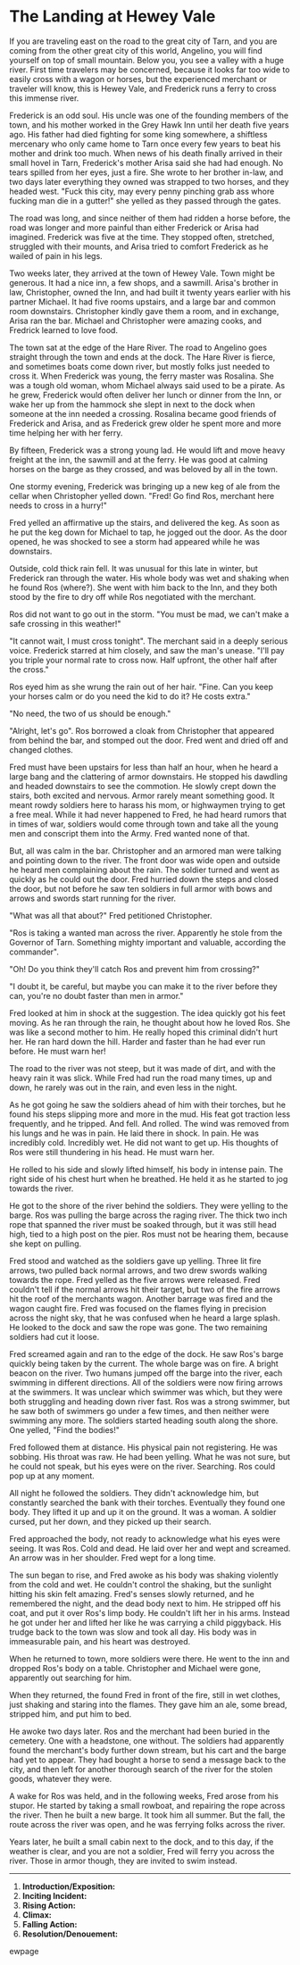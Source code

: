# The Landing at Hewey Vale

If you are traveling east on the road to the great city of Tarn, and you are coming from the other great city of this world, Angelino, you will find yourself on top of small mountain. Below you, you see a valley with a huge river. First time travelers may be concerned, because it looks far too wide to easily cross with a wagon or horses, but the experienced merchant or traveler will know, this is Hewey Vale, and Frederick runs a ferry to cross this immense river.

Frederick is an odd soul. His uncle was one of the founding members of the town, and his mother worked in the Grey Hawk Inn until her death five years ago. His father had died fighting for some king somewhere, a shiftless mercenary who only came home to Tarn once every few years to beat his mother and drink too much. When news of his death finally arrived in their small hovel in Tarn, Frederick's mother Arisa said she had had enough. No tears spilled from her eyes, just a fire. She wrote to her brother in-law, and two days later everything they owned was strapped to two horses, and they headed west. "Fuck this city, may every penny pinching grab ass whore fucking man die in a gutter!" she yelled as they passed through the gates.

The road was long, and since neither of them had ridden a horse before, the road was longer and more painful than either Frederick or Arisa had imagined. Frederick was five at the time. They stopped often, stretched, struggled with their mounts, and Arisa tried to comfort Frederick as he wailed of pain in his legs.

Two weeks later, they arrived at the town of Hewey Vale. Town might be generous. It had a nice inn, a few shops, and a sawmill. Arisa's brother in law, Christopher, owned the Inn, and had built it twenty years earlier with his partner Michael. It had five rooms upstairs, and a large bar and common room downstairs. Christopher kindly gave them a room, and in exchange, Arisa ran the bar. Michael and Christopher were amazing cooks, and Fredrick learned to love food.

The town sat at the edge of the Hare River. The road to Angelino goes straight through the town and ends at the dock. The Hare River is fierce, and sometimes boats come down river, but mostly folks just needed to cross it. When Frederick was young, the ferry master was Rosalina. She was a tough old woman, whom Michael always said used to be a pirate. As he grew, Frederick would often deliver her lunch or dinner from the Inn, or wake her up from the hammock she slept in next to the dock when someone at the inn needed a crossing. Rosalina became good friends of Frederick and Arisa, and as Frederick grew older he spent more and more time helping her with her ferry.

By fifteen, Frederick was a strong young lad. He would lift and move heavy freight at the inn, the sawmill and at the ferry. He was good at calming horses on the barge as they crossed, and was beloved by all in the town.

One stormy evening, Frederick was bringing up a new keg of ale from the cellar when Christopher yelled down. "Fred! Go find Ros, merchant here needs to cross in a hurry!"

Fred yelled an affirmative up the stairs, and delivered the keg. As soon as he put the keg down for Michael to tap, he jogged out the door. As the door opened, he was shocked to see a storm had appeared while he was downstairs.

Outside, cold thick rain fell. It was unusual for this late in winter, but Frederick ran through the water. His whole body was wet and shaking when he found Ros (where?). She went with him back to the Inn, and they both stood by the fire to dry off while Ros negotiated with the merchant. 

Ros did not want to go out in the storm. "You must be mad, we can't make a safe crossing in this weather!" 

"It cannot wait, I must cross tonight". The merchant said in a deeply serious voice. Frederick starred at him closely, and saw the man's unease. "I'll pay you triple your normal rate to cross now. Half upfront, the other half after the cross."

Ros eyed him as she wrung the rain out of her hair. "Fine. Can you keep your horses calm or do you need the kid to do it? He costs extra."

"No need, the two of us should be enough."

"Alright, let's go". Ros borrowed a cloak from Christopher that appeared from behind the bar, and stomped out the door. Fred went and dried off and changed clothes.

Fred must have been upstairs for less than half an hour, when he heard a large bang and the clattering of armor downstairs. He stopped his dawdling and headed downstairs to see the commotion. He slowly crept down the stairs, both excited and nervous. Armor rarely meant something good. It meant rowdy soldiers here to harass his mom, or highwaymen trying to get a free meal. While it had never happened to Fred, he had heard rumors that in times of war, soldiers would come through town and take all the young men and conscript them into the Army. Fred wanted none of that.

But, all was calm in the bar. Christopher and an armored man were talking and pointing down to the river. The front door was wide open and outside he heard men complaining about the rain. The soldier turned and went as quickly as he could out the door. Fred hurried down the steps and closed the door, but not before he saw ten soldiers in full armor with bows and arrows and swords start running for the river.

"What was all that about?" Fred petitioned Christopher.

"Ros is taking a wanted man across the river. Apparently he stole from the Governor of Tarn. Something mighty important and valuable, according the commander". 

"Oh! Do you think they'll catch Ros and prevent him from crossing?"

"I doubt it, be careful, but maybe you can make it to the river before they can, you're no doubt faster than men in armor."

Fred looked at him in shock at the suggestion. The idea quickly got his feet moving. As he ran through the rain, he thought about how he loved Ros. She was like a second mother to him. He really hoped this criminal didn't hurt her. He ran hard down the hill. Harder and faster than he had ever run before. He must warn her!

The road to the river was not steep, but it was made of dirt, and with the heavy rain it was slick. While Fred had run the road many times, up and down, he rarely was out in the rain, and even less in the night.

As he got going he saw the soldiers ahead of him with their torches, but he found his steps slipping more and more in the mud. His feat got traction less frequently, and he tripped. And fell. And rolled. The wind was removed from his lungs and he was in pain. He laid there in shock. In pain. He was incredibly cold. Incredibly wet. He did not want to get up. His thoughts of Ros  were still thundering in his head. He must warn her.

He rolled to his side and slowly lifted himself, his body in intense pain. The right side of his chest hurt when he breathed. He held it as he started to jog towards the river.

He got to the shore of the river behind the soldiers. They were yelling to the barge. Ros was pulling the barge across the raging river. The thick two inch rope that spanned the river must be soaked through, but it was still head high, tied to a high post on the pier. Ros must not be hearing them, because she kept on pulling. 

Fred stood and watched as the soldiers gave up yelling. Three lit fire arrows, two pulled back normal arrows, and two drew swords walking towards the rope. Fred yelled as the five arrows were released. Fred couldn't tell if the normal arrows hit their target, but two of the fire arrows hit the roof of the merchants wagon. Another barrage was fired and the wagon caught fire. Fred was focused on the flames flying in precision across the night sky, that he was confused when he heard a large splash. He looked to the dock and saw the rope was gone. The two remaining soldiers had cut it loose.

Fred screamed again and ran to the edge of the dock. He saw Ros's barge quickly being taken by the current. The whole barge was on fire. A bright beacon on the river. Two humans jumped off the barge into the river, each swimming in different directions. All of the soldiers were now firing arrows at the swimmers. It was unclear which swimmer was which, but they were both struggling and heading down river fast. Ros was a strong swimmer, but he saw both of swimmers go under a few times, and then neither were swimming any more. The soldiers started heading south along the shore. One yelled, "Find the bodies!"

Fred followed them at distance. His physical pain not registering. He was sobbing. His throat was raw. He had been yelling. What he was not sure, but he could not speak, but his eyes were on the river. Searching. Ros could pop up at any moment.

All night he followed the soldiers. They didn't acknowledge him, but constantly searched the bank with their torches. Eventually they found one body. They lifted it up and up it on the ground. It was a woman. A soldier cursed, put her down, and they picked up their search.

Fred approached the body, not ready to acknowledge what his eyes were seeing. It was Ros. Cold and dead. He laid over her and wept and screamed. An arrow was in her shoulder. Fred wept for a long time.

The sun began to rise, and Fred awoke as his body was shaking violently from the cold and wet. He couldn't control the shaking, but the sunlight hitting his skin felt amazing. Fred's senses slowly returned, and he remembered the night, and the dead body next to him. He stripped off his coat, and put it over Ros's limp body. He couldn't lift her in his arms. Instead he got under her and lifted her like he was carrying a child piggyback. His trudge back to the town was slow and took all day. His body was in immeasurable pain, and his heart was destroyed. 

When he returned to town, more soldiers were there. He went to the inn and dropped Ros's body on a table. Christopher and Michael were gone, apparently out searching for him. 

When they returned, the found Fred in front of the fire, still in wet clothes, just shaking and staring into the flames. They gave him an ale, some bread, stripped him, and put him to bed.

He awoke two days later. Ros and the merchant had been buried in the cemetery. One with a headstone, one without. The soldiers had apparently found the merchant's body further down stream, but his cart and the barge had yet to appear. They had bought a horse to send a message back to the city, and then left for another thorough search of the river for the stolen goods, whatever they were.

A wake for Ros was held, and in the following weeks, Fred arose from his stupor. He started by taking a small rowboat, and repairing the rope across the river. Then he built a new barge. It took him all summer. But the fall, the route across the river was open, and he was ferrying folks across the river. 

Years later, he built a small cabin next to the dock, and to this day, if the weather is clear, and you are not a soldier, Fred will ferry you across the river. Those in armor though, they are invited to swim instead.


---

1. **Introduction/Exposition:** 
2. **Inciting Incident:** 
3. **Rising Action:** 
4. **Climax:** 
5. **Falling Action:** 
6. **Resolution/Denouement:**


ewpage

